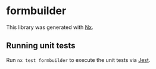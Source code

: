 # formbuilder

This library was generated with [Nx](https://nx.dev).

## Running unit tests

Run `nx test formbuilder` to execute the unit tests via [Jest](https://jestjs.io).
